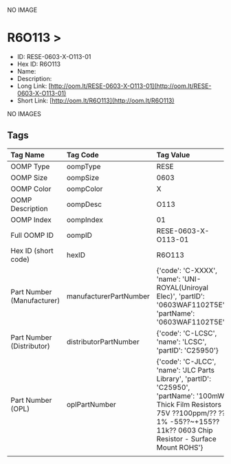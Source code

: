 


  
NO IMAGE  
# R6O113 > 

- ID: RESE-0603-X-O113-01
- Hex ID: R6O113
- Name: 
- Description: 
- Long Link: [http://oom.lt/RESE-0603-X-O113-01](http://oom.lt/RESE-0603-X-O113-01)
- Short Link: [http://oom.lt/R6O113](http://oom.lt/R6O113)
  
NO IMAGES  
## Tags
  

|Tag Name|Tag Code|Tag Value|
| :--- | :--- | :--- |
|OOMP Type|oompType|RESE|
|OOMP Size|oompSize|0603|
|OOMP Color|oompColor|X|
|OOMP Description|oompDesc|O113|
|OOMP Index|oompIndex|01|
|Full OOMP ID|oompID|RESE-0603-X-O113-01|
|Hex ID (short code)|hexID|R6O113|
|Part Number (Manufacturer)|manufacturerPartNumber|{'code': 'C-XXXX', 'name': 'UNI-ROYAL(Uniroyal Elec)', 'partID': '0603WAF1102T5E', 'partName': '0603WAF1102T5E'}|
|Part Number (Distributor)|distributorPartNumber|{'code': 'C-LCSC', 'name': 'LCSC', 'partID': 'C25950'}|
|Part Number (OPL)|oplPartNumber|{'code': 'C-JLCC', 'name': 'JLC Parts Library', 'partID': 'C25950', 'partName': '100mW Thick Film Resistors 75V ??100ppm/?? ??1% -55??~+155?? 11k?? 0603  Chip Resistor - Surface Mount ROHS'}|
||||

